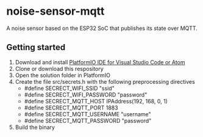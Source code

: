 # noise-sensor-mqtt

A noise sensor based on the ESP32 SoC that publishes its state over MQTT.

## Getting started

1. Download and install <a href="https://platformio.org/platformio-ide">PlatformIO IDE for Visual Studio Code or Atom</a>
2. Clone or download this respository
3. Open the solution folder in PlatformIO
4. Create the file src/secrets.h with the following preprocessing directives
	* #define SECRECT_WIFI_SSID "ssid"
    * #define SECRECT_WIFI_PASSWORD "password"
	* #define SECRECT_MQTT_HOST IPAddress(192, 168, 0, 1)
	* #define SECRECT_MQTT_PORT 1883
	* #define SECRECT_MQTT_USERNAME "username"
	* #define SECRECT_MQTT_PASSWORD "password"
5. Build the binary
